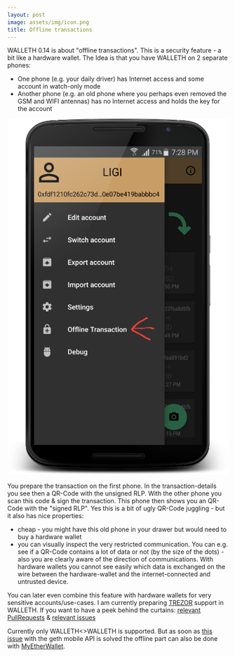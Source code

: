```yaml
---
layout: post
image: assets/img/icon.png
title: Offline transactions
---
```


WALLETH 0.14 is about "offline transactions". This is a security feature - a bit like a hardware wallet.
The Idea is that you have WALLETH on 2 separate phones:

 * One phone (e.g. your daily driver) has Internet access and some account in watch-only mode
 * Another phone (e.g. an old phone where you perhaps even removed the GSM and WIFI antennas) has no Internet access and holds the key for the account

 ![](/assets/img/news/offline_transactions.png)

 You prepare the transaction on the first phone. In the transaction-details you see then a QR-Code with the unsigned RLP. With the other phone you scan this code & sign the transaction. This phone then shows you an QR-Code with the "signed RLP".
 Yes this is a bit of ugly QR-Code juggling - but it also has nice properties:

  * cheap - you might have this old phone in your drawer but would need to buy a hardware wallet
  * you can visually inspect the very restricted communication. You can e.g. see if a QR-Code contains a lot of data or not (by the size of the dots) - also you are clearly aware of the direction of communications. With hardware wallets you cannot see easily which data is exchanged on the wire between the hardware-wallet and the internet-connected and untrusted device.

You can later even combine this feature with hardware wallets for very sensitive accounts/use-cases. I am currently preparing [TREZOR](https://shop.trezor.io) support in WALLETH. If you want to have a peek behind the curtains: [relevant PullRequests](https://github.com/trezor/trezor-android/pulls?q=is%3Apr+is%3Aclosed) & [relevant issues](https://github.com/trezor/trezor-android/issues?q=is%3Aissue+is%3Aclosed)

Currently only WALLETH<>WALLETH is supported. But as soon as [this issue](https://github.com/ethereum/go-ethereum/issues/14599) with the geth mobile API is solved the offline part can also be done with [MyEtherWallet](https://www.myetherwallet.com).
